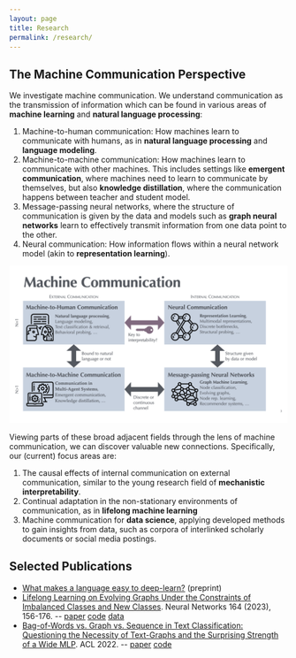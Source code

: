```yaml
---
layout: page
title: Research
permalink: /research/
---
```


## The Machine Communication Perspective

We investigate machine communication. We understand communication as the transmission of information which can be found in various areas of **machine learning** and **natural language processing**:

1. Machine-to-human communication: How machines learn to communicate with humans, as in **natural language processing** and **language modeling**.
2. Machine-to-machine communication: How machines learn to communicate with other machines. This includes settings like **emergent communication**, where machines need to learn to communicate by themselves, but also **knowledge distillation**, where the communication happens between teacher and student model.
3. Message-passing neural networks, where the structure of communication is given by the data and models such as **graph neural networks** learn to effectively transmit information from one data point to the other. 
4. Neural communication: How information flows within a neural network model (akin to **representation learning**).

![Machine Communication Overview](/assets/images/MachComm-overview.png)

Viewing parts of these broad adjacent fields through the lens of machine communication, we can discover valuable new connections. Specifically, our (current) focus areas are:

1. The causal effects of internal communication on external communication, similar to the young research field of **mechanistic interpretability**.
2. Continual adaptation in the non-stationary environments of communication, as in **lifelong machine learning**
3. Machine communication for **data science**, applying developed methods to gain insights from data, such as corpora of interlinked scholarly documents or social media postings.


## Selected Publications

- [What makes a language easy to deep-learn?](https://arxiv.org/abs/2302.12239) (preprint)
- [Lifelong Learning on Evolving Graphs Under the Constraints of Imbalanced Classes and New Classes](
https://doi.org/10.1016/j.neunet.2023.04.022). Neural Networks 164 (2023), 156-176. -- [paper](https://pure.mpg.de/rest/items/item_3368482_4/component/file_3510107/content) [code](https://github.com/lgalke/lifelong-learning) [data](https://doi.org/10.5281/zenodo.3764770)
- [Bag-of-Words vs. Graph vs. Sequence in Text Classification: Questioning the Necessity of Text-Graphs and the Surprising Strength of a Wide MLP](https://aclanthology.org/2022.acl-long.279). ACL 2022. -- [paper](https://aclanthology.org/2022.acl-long.279) [code](https://github.com/lgalke/text-clf-baselines)
